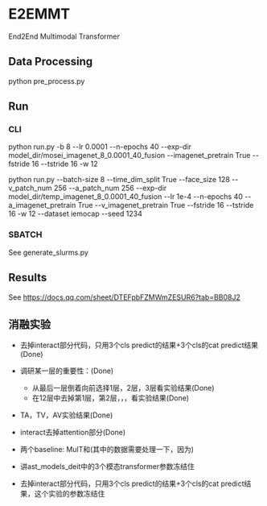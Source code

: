 # E2EMMT
End2End Multimodal Transformer


## Data Processing
 
python pre_process.py

## Run

### CLI
python run.py -b 8 --lr 0.0001  --n-epochs 40 --exp-dir model_dir/mosei_imagenet_8_0.0001_40_fusion --imagenet_pretrain True --fstride 16 --tstride 16 -w 12 

python run.py --batch-size 8 --time_dim_split True --face_size 128 --v_patch_num 256 --a_patch_num 256 --exp-dir model_dir/temp_imagenet_8_0.0001_40_fusion --lr 1e-4  --n-epochs 40  --a_imagenet_pretrain True --v_imagenet_pretrain True  --fstride 16 --tstride 16 -w 12 --dataset iemocap --seed 1234

### SBATCH
See generate_slurms.py

## Results
See https://docs.qq.com/sheet/DTEFpbFZMWmZESUR6?tab=BB08J2

## 消融实验
- 去掉interact部分代码，只用3个cls predict的结果+3个cls的cat predict结果(Done)
- 调研某一层的重要性：(Done)
    - 从最后一层倒着向前选择1层，2层，3层看实验结果(Done)
    - 在12层中去掉第1层，第2层，，，看实验结果(Done)
- TA，TV，AV实验结果(Done)
- interact去掉attention部分(Done)

- 两个baseline: MulT和(其中的数据需要处理一下，因为)
- 讲ast_models_deit中的3个模态transformer参数冻结住
- 去掉interact部分代码，只用3个cls predict的结果+3个cls的cat predict结果，这个实验的参数冻结住
